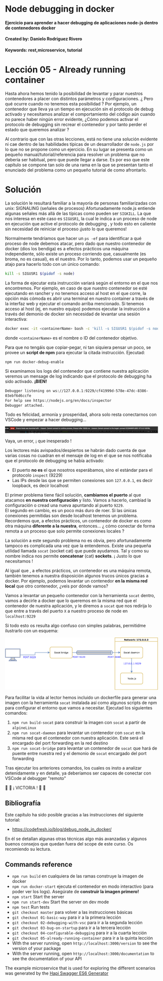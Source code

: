 # Node debugging in docker
#### Ejercicio para aprender a hacer debugging de aplicaciones node-js dentro de contenedores docker
#### Created by: Danielo Rodríguez Rivero
#### Keywords: rest,microservice, tutorial

# Lección 05 - Already running container

Hasta ahora hemos tenido la posibilidad de levantar y parar nuestros contenedores a placer con distintos parámetros y configuraciones.
¿ Pero qué ocurre cuando no tenemos esta posibilidad ? Por ejemplo, un contenedor que lleva ya un tiempo en ejecución sin el protocolo de debug activado 
y necesitamos analizar el comportamiento del código aún cuando no parece haber ningún error evidente, ¿Cómo podemos activar el protocolo de debugging sin recrear el contenedor y por tanto perder el estado que queremos analizar ?

Al contrario que con las otras lecciones, está no tiene una solución evidente ni cae dentro de las habilidades típicas de un desarrollador de `node.js` por lo que no se propone como un ejercicio. 
En su lugar se presenta como un pequeño manual/tutorial/referencia para resolver un problema que no debería ser habitual, pero que puede llegar a darse.
Es por eso que este capítulo se compone tan solo de una rama en la que se presentan tanto el enunciado del problema como un pequeño tutorial de como afrontarlo.

# Solución

La solución le resultará familiar a la mayoría de personas familiarizadas con unix: SIGNALING (señales de procesos)
Afortunadamente node.js entiende algunas señales más allá de las típicas como pueden ser `SIGKILL`. 
La que nos interesa en este caso es `SIGUSR1`, la cual le indica a un proceso de node en ejecución que active el protocolo de debugging , y todo esto en caliente sin necesidad de reiniciar el proceso ¡justo lo que queremos!

Normalmente tendríamos que hacer un `ps -ef` para identificar a qué proceso de node debemos atacar, pero dado que nuestro contenedor de docker (dios los bendiga) es a efectos prácticos una máquina independiente, sólo existe un proceso corriendo que, casualmente (es broma, no es casual), es el nuestro. Por lo tanto, podemos usar un pequeño atajo para hacerlo todo con un único comando:

```bash
kill -s SIGUSR1 $(pidof -s node)
```

La forma de ejecutar esta instrucción variará según el entorno en el que nos encontremos. 
Por ejemplo, en caso de que nuestro contenedor se esté ejecutando en rancher y no tenemos acceso al host en el que corre, la opción más cómoda es abrir una terminal en nuestro container a través de la interfaz web y ejecutar el comando arriba mencionado.
Si tenemos acceso al host (ej, en nuestro equipo) podemos ejecutar la instrucción a través del demonio de docker sin necesidad de levantar una sesión interactiva:

```bash
docker exec -it <containerName> bash -c 'kill -s SIGUSR1 $(pidof -s node)'
```

donde `<containerName>` es el nombre o ID del contenedor objetivo.

Para que no tengáis que copiar-pegar, ni tan siquiera pensar un poco, se provee un **script de npm** para ejecutar la citada instrucción. Ejecutad:

```bash
npm run docker-debug-enable
```

Si examinamos los logs del contenedor que contiene nuestra aplicación veremos un mensage de log indicando que el protocolo de debugging ha sido activado. **¡BIEN!**

```
Debugger listening on ws://127.0.0.1:9229/cf41999d-578e-47dc-8386-03ebf6d6ccfe
For help see https://nodejs.org/en/docs/inspector
Debugger attached.
```

Todo es felicidad, armonía y prosperidad, ahora solo resta conectarnos con VSCode y empezar a hacer debugging...

![Fail image](/images/oops.png)

Vaya, un error, ¡ que inesperado !

Los lectores más avispados/despiertos se habrán dado cuenta de que varias cosas no cuadran en el mensaje de log en el que se nos notificaba que el protocolo de debugging se había activado:

* El puerto **no es** el que nosotros esperábamos, sino el estándar para el protocolo `inspect` (9229)
* Las IPs desde las que se permiten conexiones son `127.0.0.1`, es decir loopback, es decir localhost

El primer problema tiene fácil solución, **cambiamos el puerto** al que atacamos **en nuestra configuración** y listo. Vamos a hacerlo, cambiad la configuración o cread una nueva apuntando al puerto `9229`.<br>
El segundo en cambio, es un poco más duro de roer. Si las únicas conexiones permitidas son desde localhost tenemos un problema. 
Recordemos que, a efectos prácticos, un contenedor de docker es como otra máquina **diferente a la nuestra**, entonces... ¿ cómo conectar de forma remota a un proceso que solo permite conexiones locales ?

La solución a este segundo problema no es obvia, pero afortunadamente tampoco es complicada una vez que la entendemos.
Existe una pequeña utilidad llamada `socat` (socket cat) que puede ayudarnos. Tal y como su nombre indica nos permite **concatenar** (cat) **sockets**. ¡ Justo lo que necesitamos !

Al igual que , a efectos prácticos, un contenedor es una máquina remota, también tenemos a nuestra disposición algunos trucos únicos gracias a docker.
Por ejemplo, podemos levantar un contenedor **en la misma red local** que otro contenedor, ¿veis por dónde vamos?

Vamos a levantar un pequeño contenedor con la herramienta `socat` dentro, vamos a decirle a docker que lo queremos en la misma red que el contenedor de nuestra aplicación, y le diremos a `socat` que nos redirija lo que entre a través del puerto `X` a nuestro proceso de node en `localhost:9229`

Si todo esto os resulta algo confuso con simples palabras, permitidme ilustrarlo con un esquema:

![socat diagram](/images/socat.png)

Para facilitar la vida al lector hemos incluido un dockerfile para generar una imagen con la herramienta `socat` instalada así como algunos scripts de npm para configurar el entorno que vamos a necesitar. Ejecutad los siguientes comandos:

1. `npm run build-socat` para construir la imagen con `socat` a partir de `alpineLinux`
1. `npm run socat-daemon` para levantar un contenedor con `socat` en la misma red que el contenedor con nuestra aplicación. Este será el encargado del port forwarding en la red destino
1. `npm run socat-bridge` para levantar un contenedor de `socat` que hará de puente entre nuestra red y el demonio de `socat` encargado del port forwarding

Tras ejecutar los anteriores comandos, los cuales os insto a analizar detenidamente y en detalle, ya deberíamos ser capaces de conectar con VSCode al debugger "remoto"

:clap: :clap: ¡ VICTORIA ! :clap: :clap:

## Bibliografía

Este capítulo ha sido posible gracias a las instrucciones del siguiente tutorial:

* https://codefresh.io/blog/debug_node_in_docker/

En él se detallan algunas otras técnicas algo más avanzadas y algunos buenos consejos que quedan fuera del scope de este curso. Os recomiendo su lectura.

## Commands reference

* `npm run build` en cualquiera de las ramas construye la imagen de docker
* `npm run docker-start` ejecuta el contenedor en modo interactivo (para poder ver los logs). Asegúrate de **construir la imagen primero!**
* `npm start` Start the server 
* `npm run start-dev` Start the server on dev mode 
* `npm test` Run tests 
* `git checkout master` para volver a las instrucciones básicas 
* `git checkout 01-basic-way` para ir a la primera lección
* `git checkout 02-debugging-with-vsc` para ir a la segunda lección
* `git checkout 03-bug-on-startup` para ir a la tercera lección
* `git checkout 04-configurable-debugging` para ir a la cuarta lección
* `git checkout 05-already-running-container` para ir a la quinta lección
* With the server running, open `http://localhost:3000/version` to see the version of your package
* With the server running, open `http://localhost:3000/documentation` to see the documentation of your API

The example microservice that is used for exploring the different scenarios was generated by the [Hapi Swagger ES6 Generator](https://github.com/danielo515/generator-hapi-swagger-es6)
